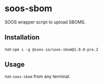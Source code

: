 # soos-sbom
SOOS wrapper script to upload SBOMS.

## Installation
run `npm i -g @soos-io/soos-sbom@1.0.0-pre.2`

## Usage
run `soos-sbom` from any terminal.